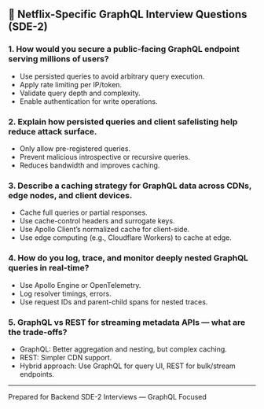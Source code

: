 

## 🏢 Netflix-Specific GraphQL Interview Questions (SDE-2)

### 1. How would you secure a public-facing GraphQL endpoint serving millions of users?

* Use persisted queries to avoid arbitrary query execution.
* Apply rate limiting per IP/token.
* Validate query depth and complexity.
* Enable authentication for write operations.

### 2. Explain how persisted queries and client safelisting help reduce attack surface.

* Only allow pre-registered queries.
* Prevent malicious introspective or recursive queries.
* Reduces bandwidth and improves caching.

### 3. Describe a caching strategy for GraphQL data across CDNs, edge nodes, and client devices.

* Cache full queries or partial responses.
* Use cache-control headers and surrogate keys.
* Use Apollo Client’s normalized cache for client-side.
* Use edge computing (e.g., Cloudflare Workers) to cache at edge.

### 4. How do you log, trace, and monitor deeply nested GraphQL queries in real-time?

* Use Apollo Engine or OpenTelemetry.
* Log resolver timings, errors.
* Use request IDs and parent-child spans for nested traces.

### 5. GraphQL vs REST for streaming metadata APIs — what are the trade-offs?

* GraphQL: Better aggregation and nesting, but complex caching.
* REST: Simpler CDN support.
* Hybrid approach: Use GraphQL for query UI, REST for bulk/stream endpoints.


---

Prepared for Backend SDE-2 Interviews — GraphQL Focused
